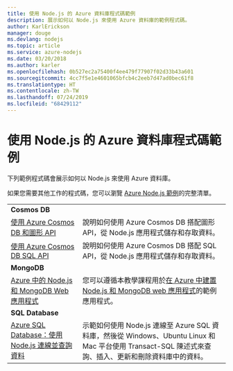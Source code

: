 ```yaml
---
title: 使用 Node.js 的 Azure 資料庫程式碼範例
description: 展示如何以 Node.js 來使用 Azure 資料庫的範例程式碼。
author: KarlErickson
manager: douge
ms.devlang: nodejs
ms.topic: article
ms.service: azure-nodejs
ms.date: 03/20/2018
ms.author: karler
ms.openlocfilehash: 0b527ec2a75400f4ee479f77907f02d33b43a601
ms.sourcegitcommit: 4cc7f5e1e4601065bfcb4c2eeb7d47ad0bec61f8
ms.translationtype: HT
ms.contentlocale: zh-TW
ms.lasthandoff: 07/24/2019
ms.locfileid: "68429112"
---
```

# <a name="azure-databases-with-nodejs-code-samples"></a>使用 Node.js 的 Azure 資料庫程式碼範例

下列範例程式碼會展示如何以 Node.js 來使用 Azure 資料庫。

如果您需要其他工作的程式碼，您可以瀏覽 [Azure Node.js 範例](https://azure.microsoft.com/resources/samples/?term=nodejs)的完整清單。

| | |
|---|---|
| **Cosmos DB** ||
| [使用 Azure Cosmos DB 和圖形 API](https://azure.microsoft.com/resources/samples/azure-cosmos-db-graph-nodejs-getting-started/) | 說明如何使用 Azure Cosmos DB 搭配圖形 API，從 Node.js 應用程式儲存和存取資料。 |
| [使用 Azure Cosmos DB SQL API](https://azure.microsoft.com/resources/samples/azure-cosmos-db-documentdb-nodejs-getting-started/) | 說明如何使用 Azure Cosmos DB 搭配 SQL API，從 Node.js 應用程式儲存和存取資料。 |
| **MongoDB** ||
| [Azure 中的 Node.js 和 MongoDB Web 應用程式](https://azure.microsoft.com/resources/samples/meanjs/) | 您可以遵循本教學課程用於[在 Azure 中建置 Node.js 和 MongoDB web 應用程式](/azure/app-service-web/app-service-web-tutorial-nodejs-mongodb-app?toc=/azure/javascript/toc.json&bc=/azure/javascript/breadcrumb/toc.json)的範例應用程式。 |
| **SQL Database** ||
| [Azure SQL Database：使用 Node.js 連線並查詢資料](/azure/sql-database/sql-database-connect-query-nodejs?toc=/azure/javascript/toc.json&bc=/azure/javascript/breadcrumb/toc.json) | 示範如何使用 Node.js 連線至 Azure SQL 資料庫，然後從 Windows、Ubuntu Linux 和 Mac 平台使用 Transact-SQL 陳述式來查詢、插入、更新和刪除資料庫中的資料。 |
